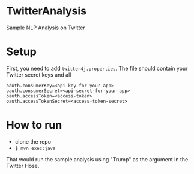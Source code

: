 # TwitterAnalysis
Sample NLP Analysis on Twitter

# Setup
First, you need to add `twitter4j.properties`. The file should contain your Twitter secret keys and all

```
oauth.consumerKey=<api-key-for-your-app>
oauth.consumerSecret=<api-secret-for-your-app>
oauth.accessToken=<access-token>
oauth.accessTokenSecret=<access-token-secret>
```

# How to run
- clone the repo
- `$ mvn exec:java`

That would run the sample analysis using "Trump" as the argument in the Twitter Hose.
